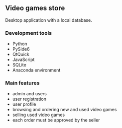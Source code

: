 ## Video games store
Desktop application with a local database.

### Development tools
- Python
- PySide6
- QtQuick
- JavaScript
- SQLite
- Anaconda environment

### Main features
- admin and users
- user registration
- user profile
- browsing and ordering new and used video games
- selling used video games
- each order must be approved by the seller
